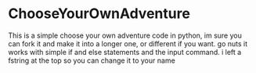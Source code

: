 # ChooseYourOwnAdventure
This is a simple choose your own adventure code in python, im sure you can fork it and make it into a longer one, or different if you want. go nuts
it works with simple if and else statements and the input command.  i left a fstring at the top so you can change it to your name
